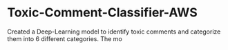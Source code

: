 # Toxic-Comment-Classifier-AWS
Created a Deep-Learning model to identify toxic comments and categorize them into 6 different categories. The mo
